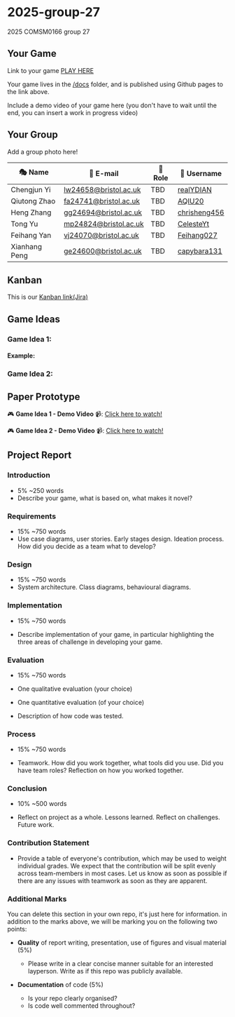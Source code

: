# 2025-group-27
2025 COMSM0166 group 27

## Your Game

Link to your game [PLAY HERE](https://peteinfo.github.io/COMSM0166-project-template/)

Your game lives in the [/docs](/docs) folder, and is published using Github pages to the link above.

Include a demo video of your game here (you don't have to wait until the end, you can insert a work in progress video)

## Your Group

Add a group photo here!

|   🎭 Name      |       📧 E-mail        | 📌 Role |                  🐙 Username                     |
|---------------|-----------------------|------|-------------------------------------------------|
| Chengjun Yi   | lw24658@bristol.ac.uk | TBD  | [realYDIAN](https://github.com/realYDIAN)       |
| Qiutong Zhao  | fa24741@bristol.ac.uk | TBD  | [AQIU20](https://github.com/AQIU20)             |
| Heng Zhang    | gg24694@bristol.ac.uk | TBD  | [chrisheng456](https://github.com/chrisheng456) |
| Tong Yu       | mp24824@bristol.ac.uk | TBD  | [CelesteYt](https://github.com/CelesteYt)       |
| Feihang Yan   | vj24070@bristol.ac.uk | TBD  | [Feihang027](https://github.com/Feihang027)     |
| Xianhang Peng | ge24600@bristol.ac.uk | TBD  | [capybara131](https://github.com/capybara131)   |

## Kanban

This is our [Kanban link(Jira)](https://1971026049.atlassian.net/jira/software/projects/KAN/boards/1)

## Game Ideas

### Game Idea 1:

#### Example:

### Game Idea 2:

## Paper Prototype

🎮 **Game Idea 1 - Demo Video** 📹: [Click here to watch!](your-link-here)

🎮 **Game Idea 2 - Demo Video** 📹: [Click here to watch!](your-link-here)

## Project Report

### Introduction

- 5% ~250 words 
- Describe your game, what is based on, what makes it novel? 

### Requirements 

- 15% ~750 words
- Use case diagrams, user stories. Early stages design. Ideation process. How did you decide as a team what to develop? 

### Design

- 15% ~750 words 
- System architecture. Class diagrams, behavioural diagrams. 

### Implementation

- 15% ~750 words

- Describe implementation of your game, in particular highlighting the three areas of challenge in developing your game. 

### Evaluation

- 15% ~750 words

- One qualitative evaluation (your choice) 

- One quantitative evaluation (of your choice) 

- Description of how code was tested. 

### Process 

- 15% ~750 words

- Teamwork. How did you work together, what tools did you use. Did you have team roles? Reflection on how you worked together. 

### Conclusion

- 10% ~500 words

- Reflect on project as a whole. Lessons learned. Reflect on challenges. Future work. 

### Contribution Statement

- Provide a table of everyone's contribution, which may be used to weight individual grades. We expect that the contribution will be split evenly across team-members in most cases. Let us know as soon as possible if there are any issues with teamwork as soon as they are apparent. 

### Additional Marks

You can delete this section in your own repo, it's just here for information. in addition to the marks above, we will be marking you on the following two points:

- **Quality** of report writing, presentation, use of figures and visual material (5%) 
  - Please write in a clear concise manner suitable for an interested layperson. Write as if this repo was publicly available.

- **Documentation** of code (5%)

  - Is your repo clearly organised? 
  - Is code well commented throughout?
